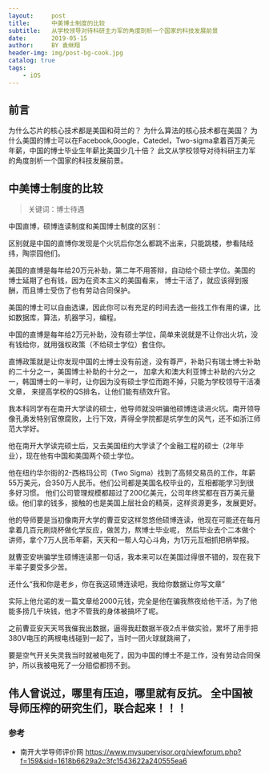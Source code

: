 ```yaml
---
layout:     post
title:      中美博士制度的比较
subtitle:   从学校领导对待科研主力军的角度剖析一个国家的科技发展前景
date:       2019-05-15
author:     BY 袁继翔
header-img: img/post-bg-cook.jpg
catalog: true
tags:
    - iOS
---
```


## 前言

为什么芯片的核心技术都是美国和荷兰的？
为什么算法的核心技术都在美国？
为什么美国的博士可以在Facebook,Google，Catedel，Two-sigma拿着百万美元年薪，中国的博士毕业生年薪比美国少几十倍？
此文从学校领导对待科研主力军的角度剖析一个国家的科技发展前景。




## 中美博士制度的比较

>关键词：博士待遇



中国直博，硕博连读制度和美国博士制度的区别：

区别就是中国的直博你发现是个火坑后你怎么都跳不出来，只能跳楼，参看陆经纬，陶崇园他们。

美国的直博是每年给20万元补助，第二年不用答辩，自动给个硕士学位。美国的博士延期了也有钱，因为在资本主义的美国看来，
博士干活了，就应该得到报酬，而且博士受伤了也有劳动合同保护。

美国的博士可以自由选课，因此你可以有充足的时间去选一些找工作有用的课，比如数据库，算法，机器学习，编程。

中国的直博是每年给2万元补助，没有硕士学位，简单来说就是不让你出火坑，没有钱给你，就用强权政策（不给硕士学位）套住你。

直博政策就是让你发现中国的土博士没有前途，没有尊严，补助只有瑞士博士补助的二十分之一，美国博士补助的十分之一，
加拿大和澳大利亚博士补助的六分之一，韩国博士的一半时，让你因为没有硕士学位而跑不掉，只能为学校领导干活凑文章，
来提高学校的QS排名，让他们能有绩效升官。


我本科同学有在南开大学读的硕士，他导师就没哄骗他硕博连读进火坑。南开领导像孔勇发特别官僚腐败，上行下效，弄得全学院都是坑学生的风气，还不如浙江师范大学好。

他在南开大学读完硕士后，又去美国纽约大学读了个金融工程的硕士（2年毕业），现在他有中国和美国两个硕士学位。

他在纽约华尔街的2-西格玛公司（Two Sigma）找到了高频交易员的工作，年薪55万美元，合350万人民币。他们公司都是美国名校毕业的，互相都能学习到很多好习惯。
他们公司管理规模都超过了200亿美元，公司年终奖都在百万美元量级。他们拿的钱多，接触的也是美国上层社会的精英，这样资源更多，发展更好。

他的导师要是当初像南开大学的曹亚安这样忽悠他硕博连读，他现在可能还在每月拿着几百元刷烧杯做化学反应，做苦力，熬博士毕业呢，
然后毕业去个二本做个讲师，拿个7万人民币年薪，天天和一帮人勾心斗角，为1万元互相抓把柄举报。


就曹亚安哄骗学生硕博连读那一句话，我本来可以在美国过得很不错的，现在我下半辈子要受多少苦。

还什么“我和你是老乡，你在我这硕博连读吧，我给你数据让你写文章”

实际上他允诺的发一篇文章给2000元钱，完全是他在骗我熬夜给他干活，为了他能多捞几千块钱，他才不管我的身体被搞坏了呢。

之前曹亚安天天骂我催我出数据，逼得我赶数据半夜2点半做实验，累坏了用手把380V电压的两根电线碰到一起了，当时一团火球就跳闸了，

要是空气开关失灵我当时就被电死了，因为中国的博士不是工作，没有劳动合同保护，所以我被电死了一分赔偿都捞不到。

## 伟人曾说过，哪里有压迫，哪里就有反抗。 全中国被导师压榨的研究生们，联合起来！！！





### 参考

- 南开大学导师评价网   https://www.mysupervisor.org/viewforum.php?f=159&sid=1618b6629a2c3fc1543622a240555ea6
